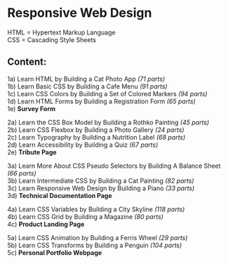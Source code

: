 # Responsive Web Design

HTML = Hypertext Markup Language</br>
CSS = Cascading Style Sheets

## Content:

1a) Learn HTML by Building a Cat Photo App								<em>(71 parts)</em><br/>
1b) Learn Basic CSS by Building a Cafe Menu								<em>(91 parts)</em><br/>
1c) Learn CSS Colors by Building a Set of Colored Markers	<em>(94 parts)</em><br/>
1d) Learn HTML Forms by Building a Registration Form			<em>(65 parts)</em><br/>
1e) **Survey Form**

2a) Learn the CSS Box Model by Building a Rothko Painting	<em>(45 parts)</em><br/>
2b) Learn CSS Flexbox by Building a Photo Gallery					<em>(24 parts)</em><br/>
2c) Learn Typography by Building a Nutrition Label				<em>(68 parts)</em><br/>
2d) Learn Accessibility by Building a Quiz								<em>(67 parts)</em><br/>
2e) **Tribute Page**

3a) Learn More About CSS Pseudo Selectors by Building A Balance Sheet	<em>(66 parts)</em><br/>
3b) Learn Intermediate CSS by Building a Cat Painting									<em>(82 parts)</em><br/>
3c) Learn Responsive Web Design by Building a Piano										<em>(33 parts)</em><br/>
3d) **Technical Documentation Page**

4a) Learn CSS Variables by Building a City Skyline	<em>(118 parts)</em><br/>
4b) Learn CSS Grid by Building a Magazine						<em>(80 parts)</em><br/>
4c) **Product Landing Page**

5a) Learn CSS Animation by Building a Ferris Wheel	<em>(29 parts)</em><br/>
5b) Learn CSS Transforms by Building a Penguin			<em>(104 parts)</em><br/>
5c) **Personal Portfolio Webpage**
